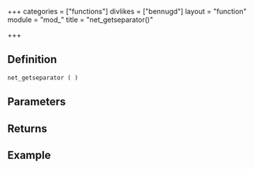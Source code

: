 +++
categories = ["functions"]
divlikes = ["bennugd"]
layout = "function"
module = "mod_"
title = "net_getseparator()"

+++

## Definition

    net_getseparator ( )

## Parameters

## Returns

## Example
